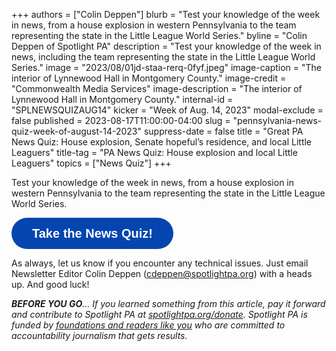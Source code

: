 +++
authors = ["Colin Deppen"]
blurb = "Test your knowledge of the week in news, from a house explosion in western Pennsylvania to the team representing the state in the Little League World Series."
byline = "Colin Deppen of Spotlight PA"
description = "Test your knowledge of the week in news, including the team representing the state in the Little League World Series."
image = "2023/08/01jd-staa-rerq-0fyf.jpeg"
image-caption = "The interior of Lynnewood Hall in Montgomery County."
image-credit = "Commonwealth Media Services"
image-description = "The interior of Lynnewood Hall in Montgomery County."
internal-id = "SPLNEWSQUIZAUG14"
kicker = "Week of Aug. 14, 2023"
modal-exclude = false
published = 2023-08-17T11:00:00-04:00
slug = "pennsylvania-news-quiz-week-of-august-14-2023"
suppress-date = false
title = "Great PA News Quiz: House explosion, Senate hopeful’s residence, and local Little Leaguers"
title-tag = "PA News Quiz: House explosion and local Little Leaguers"
topics = ["News Quiz"]
+++

Test your knowledge of the week in news, from a house explosion in western Pennsylvania to the team representing the state in the Little League World Series.<br/>

<button data-tf-popup="FXn1wSGe" data-tf-opacity="100" data-tf-size="100" data-tf-iframe-props="title=SPL News Quiz Week 30 - Aug. 17" data-tf-transitive-search-params data-tf-medium="snippet" style="all:unset;font-family:Helvetica,Arial,sans-serif;display:inline-block;max-width:100%;white-space:nowrap;overflow:hidden;text-overflow:ellipsis;background-color:#0445AF;color:#fff;font-size:20px;border-radius:25px;padding:0 33px;font-weight:bold;height:50px;cursor:pointer;line-height:50px;text-align:center;margin:0;text-decoration:none;">Take the News Quiz!</button><script src="//embed.typeform.com/next/embed.js"></script>

As always, let us know if you encounter any technical issues. Just email Newsletter Editor Colin Deppen (cdeppen@spotlightpa.org) with a heads up. And good luck!

<strong><em>BEFORE YOU GO</em></strong><em>… If you learned something from this article, pay it forward and contribute to Spotlight PA at </em><a href="https://www.spotlightpa.org/donate"><em>spotlightpa.org/donate</em></a><em>. Spotlight PA is funded by </em><a href="https://www.spotlightpa.org/support"><em>foundations and readers like you</em></a><em> who are committed to accountability journalism that gets results.</em>

